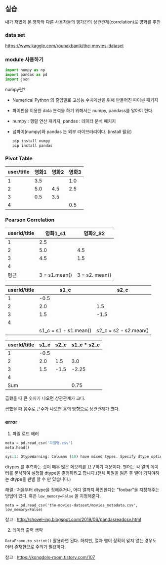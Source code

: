 

## 실습

내가 재밌게 본 영화와 다른 사용자들의 평가간의 상관관계(correlation)로 영화를 추천



### data set

https://www.kaggle.com/rounakbanik/the-movies-dataset



### module 사용하기

```python
import numpy as np
import pandas as pd
import json
```

numpy란?

- Numerical Python 의 줄임말로 고성능 수치계산을 위해 만들어진 파이썬 패키지

- 파이썬을 이용한 data 분석을 하기 위해서는 numpy, pandass를 알아야 한다.

- numpy : 행렬 연산 패키지, pandas : 데이터 분석 패키지

- 넘파이(numpy)와 pandas 는 외부 라이브러리이다. (install 필요)

  ```bash
  pip install numpy
  pip install pandas
  ```





### Pivot Table

| user/title | 영화1 | 영화2 | 영화3 |
| ---------- | ----- | ----- | ----- |
| 1          | 3.5   |       | 1.0   |
| 2          | 5.0   | 4.5   | 2.5   |
| 3          | 0.5   | 3.5   |       |
| 4          |       |       | 0.5   |



### Pearson Correlation

| userId/title | 영화1_s1      | 영화2_S2       |
| ------------ | ------------- | -------------- |
| 1            | 2.5           |                |
| 2            | 5.0           | 4.5            |
| 3            | 4.5           | 1.5            |
| 4            |               |                |
| 평균         | 3 = s1.mean() | 3 = s2. mean() |



| userId/title | s1_c                  | s2_c                  |
| ------------ | --------------------- | --------------------- |
| 1            | -0.5                  |                       |
| 2            | 2.0                   | 1.5                   |
| 3            | 1.5                   | -1.5                  |
| 4            |                       |                       |
|              | s1_c = s1 - s1.mean() | s2_c = s2 - s2.mean() |



| userId/title | s1_c | s2_c | s1_c * s2_c |
| ------------ | ---- | ---- | ----------- |
| 1            | -0.5 |      |             |
| 2            | 2.0  | 1.5  | 3.0         |
| 3            | 1.5  | -1.5 | -2.25       |
| 4            |      |      |             |
| Sum          |      |      | 0.75        |



곱했을 때 큰 숫자가 나오면 상관관계가 크다.

곱했을 때 음수로 큰수가 나오면 음의 방향으로 상관관계가 크다.







### error

1. 파일 로드 에러

```python
meta = pd.read_csv('파일명.csv')
meta.head()
---
sys:1: DtypeWarning: Columns (10) have mixed types. Specify dtype option on import or set low_memory=False.
```

dtypes 를 추측하는 것이 매우 많은 메모리를 요구하기 때문이다. 팬더는 각 열의 데이터를 분석하여 설정할 dtype을 결정하려고 합니다.(전체 파일을 읽은 후 열이 가져야하는 dtype을 판별 할 수 만 있습니다.)

해결 : 처음부터 dtype을 정해주거나, 어디 열까지 확인한다는 "foobar"을 지정해주는 방법이 있다. 혹은 `low_memory=False` 을 지정해준다. 

`meta = pd.read_csv('the-movies-dataset/movies_metadata.csv', low_memory=False)`

참고 : http://shovel-ing.blogspot.com/2019/06/pandasreadcsv.html



2. 데이터 출력 생략

`DataFrame.to_strint()` 활용하면 된다. 하지만, 열과 행이 정확히 맞지 않는 경우도 더러 존재한므로 주의가 필요하다.

참고 : https://kongdols-room.tistory.com/107